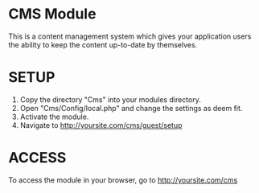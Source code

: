 CMS Module
===========
This is a content management system which gives your application users the ability to keep the content up-to-date by themselves.

SETUP
======

1. Copy the directory "Cms" into your modules  directory.
2. Open "Cms/Config/local.php" and change the settings as deem fit.
3. Activate the module.
4. Navigate to http://yoursite.com/cms/guest/setup


ACCESS
=======

To access the module in your browser, go to http://yoursite.com/cms
